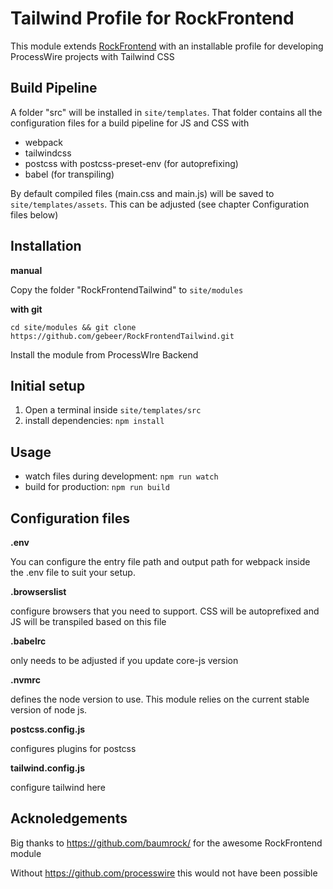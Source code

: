 # Tailwind Profile for RockFrontend
This module extends [RockFrontend](https://github.com/baumrock/RockFrontend) with an installable profile for developing ProcessWire projects with Tailwind CSS

## Build Pipeline
A folder "src" will be installed in `site/templates`. That folder contains all the configuration files for a build pipeline for JS and CSS with
- webpack
- tailwindcss
- postcss with postcss-preset-env (for autoprefixing)
- babel (for transpiling)

By default compiled files (main.css and main.js) will be saved to `site/templates/assets`. This can be adjusted (see chapter Configuration files below)


## Installation
**manual**

Copy the folder "RockFrontendTailwind" to `site/modules`

**with git**

`cd site/modules && git clone https://github.com/gebeer/RockFrontendTailwind.git` 

Install the module from ProcessWIre Backend

## Initial setup
1. Open a terminal inside `site/templates/src`
2. install dependencies: `npm install`

## Usage 
- watch files during development: `npm run watch`
- build for production: `npm run build` 


## Configuration files
**.env**

You can configure the entry file path and output path for webpack inside the .env file to suit your setup.

**.browserslist**

configure browsers that you need to support. CSS will be autoprefixed and JS will be transpiled based on this file

**.babelrc**

only needs to be adjusted if you update core-js version

**.nvmrc**

defines the node version to use. This module relies on the current stable version of node js.

**postcss.config.js**

configures plugins for postcss

**tailwind.config.js**

configure tailwind here


## Acknoledgements
Big thanks to https://github.com/baumrock/ for the awesome RockFrontend module

Without https://github.com/processwire this would not have been possible